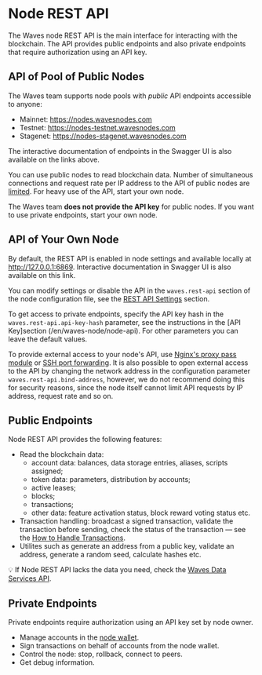 # Node REST API

The Waves node REST API is the main interface for interacting with the blockchain. The API provides public endpoints and also private endpoints that require authorization using an API key.

## API of Pool of Public Nodes

The Waves team supports node pools with *public* API endpoints accessible to anyone:

* Mainnet: <https://nodes.wavesnodes.com>
* Testnet: <https://nodes-testnet.wavesnodes.com>
* Stagenet: <https://nodes-stagenet.wavesnodes.com>

The interactive documentation of endpoints in the Swagger UI is also available on the links above.

You can use public nodes to read blockchain data. Number of simultaneous connections and request rate per IP address to the API of public nodes are [limited](/en/waves-node/api-limitations-of-the-pool-of-public-nodes). For heavy use of the API, start your own node.

The Waves team **does not provide the API key** for public nodes. If you want to use private endpoints, start your own node.

## API of Your Own Node

By default, the REST API is enabled in node settings and available locally at <http://127.0.0.1:6869>. Interactive documentation in Swagger UI is also available on this link.

You can modify settings or disable the API in the `waves.rest-api` section of the node configuration file, see the [REST API Settings](/en/waves-node/node-configuration#rest-api-settings) section.

To get access to private endpoints, specify the API key hash in the `waves.rest-api.api-key-hash` parameter, see the instructions in the [API Key]section (/en/waves-node/node-api). For other parameters you can leave the default values.

To provide external access to your node's API, use [Nginx's proxy pass module](http://nginx.org/en/docs/http/ngx_http_proxy_module.html) or [SSH port forwarding](https://blog.trackets.com/2014/05/17/ssh-tunnel-local-and-remote-port-forwarding-explained-with-examples.html). It is also possible to open external access to the API by changing the network address in the configuration parameter `waves.rest-api.bind-address`, however, we do not recommend doing this for security reasons, since the node itself cannot limit API requests by IP address, request rate and so on.

## Public Endpoints

Node REST API provides the following features:

* Read the blockchain data:
   * account data: balances, data storage entries, aliases, scripts assigned;
   * token data: parameters, distribution by accounts;
   * active leases;
   * blocks;
   * transactions;
   * other data: feature activation status, block reward voting status etc.
* Transaction handling: broadcast a signed transaction, validate the transaction before sending, check the status of the transaction — see the [How to Handle Transactions](/en/waves-node/node-api/transactions).
* Utilites such as generate an address from a public key, validate an address, generate a random seed, calculate hashes etc.

:bulb: If Node REST API lacks the data you need, check the [Waves Data Services API](/en/building-apps/waves-api-and-sdk/waves-data-service-api).

## Private Endpoints

Private endpoints require authorization using an API key set by node owner.

* Manage accounts in the [node wallet](/en/waves-node/how-to-work-with-node-wallet).
* Sign transactions on behalf of accounts from the node wallet.
* Control the node: stop, rollback, connect to peers.
* Get debug information.
